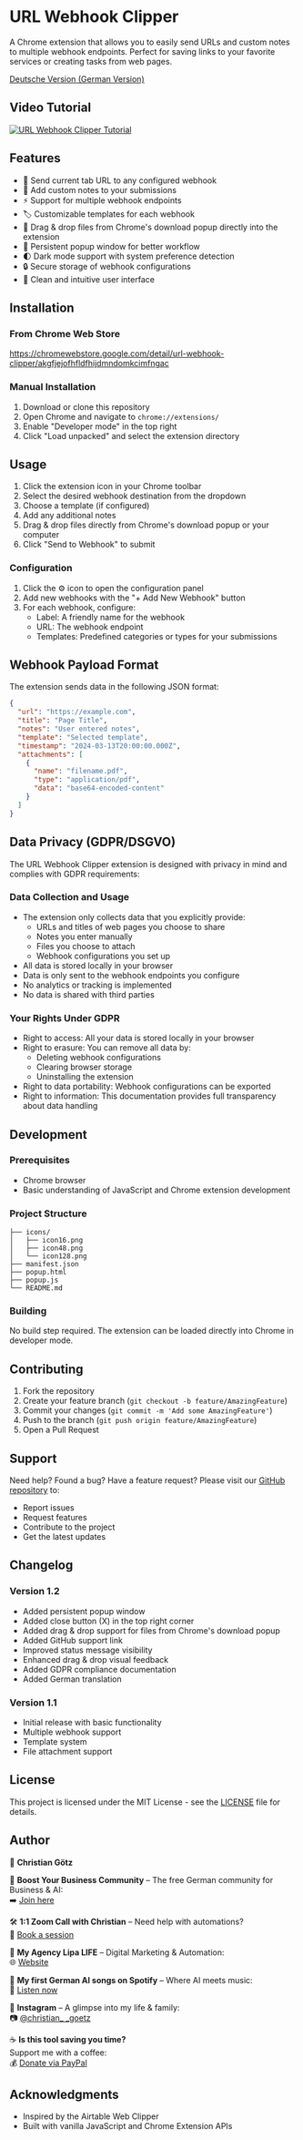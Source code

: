 # URL Webhook Clipper

A Chrome extension that allows you to easily send URLs and custom notes to multiple webhook endpoints. Perfect for saving links to your favorite services or creating tasks from web pages.

[Deutsche Version (German Version)](README.de.md)

## Video Tutorial
[![URL Webhook Clipper Tutorial](https://img.youtube.com/vi/Cwjrm6HHJ-s/0.jpg)](https://www.youtube.com/watch?v=Cwjrm6HHJ-s)

## Features

- 🔗 Send current tab URL to any configured webhook
- 📝 Add custom notes to your submissions
- ⚡ Support for multiple webhook endpoints
- 🏷️ Customizable templates for each webhook
- 📎 Drag & drop files from Chrome's download popup directly into the extension
- 🔄 Persistent popup window for better workflow
- 🌓 Dark mode support with system preference detection
- 🔒 Secure storage of webhook configurations
- 🎨 Clean and intuitive user interface

## Installation

### From Chrome Web Store
https://chromewebstore.google.com/detail/url-webhook-clipper/akgfjejofhfldfhijdmndomkcimfngac

### Manual Installation
1. Download or clone this repository
2. Open Chrome and navigate to `chrome://extensions/`
3. Enable "Developer mode" in the top right
4. Click "Load unpacked" and select the extension directory

## Usage

1. Click the extension icon in your Chrome toolbar
2. Select the desired webhook destination from the dropdown
3. Choose a template (if configured)
4. Add any additional notes
5. Drag & drop files directly from Chrome's download popup or your computer
6. Click "Send to Webhook" to submit

### Configuration

1. Click the ⚙️ icon to open the configuration panel
2. Add new webhooks with the "+ Add New Webhook" button
3. For each webhook, configure:
   - Label: A friendly name for the webhook
   - URL: The webhook endpoint
   - Templates: Predefined categories or types for your submissions

## Webhook Payload Format

The extension sends data in the following JSON format:

```json
{
  "url": "https://example.com",
  "title": "Page Title",
  "notes": "User entered notes",
  "template": "Selected template",
  "timestamp": "2024-03-13T20:00:00.000Z",
  "attachments": [
    {
      "name": "filename.pdf",
      "type": "application/pdf",
      "data": "base64-encoded-content"
    }
  ]
}
```

## Data Privacy (GDPR/DSGVO)

The URL Webhook Clipper extension is designed with privacy in mind and complies with GDPR requirements:

### Data Collection and Usage
- The extension only collects data that you explicitly provide:
  - URLs and titles of web pages you choose to share
  - Notes you enter manually
  - Files you choose to attach
  - Webhook configurations you set up
- All data is stored locally in your browser
- Data is only sent to the webhook endpoints you configure
- No analytics or tracking is implemented
- No data is shared with third parties

### Your Rights Under GDPR
- Right to access: All your data is stored locally in your browser
- Right to erasure: You can remove all data by:
  - Deleting webhook configurations
  - Clearing browser storage
  - Uninstalling the extension
- Right to data portability: Webhook configurations can be exported
- Right to information: This documentation provides full transparency about data handling

## Development

### Prerequisites
- Chrome browser
- Basic understanding of JavaScript and Chrome extension development

### Project Structure
```
├── icons/
│   ├── icon16.png
│   ├── icon48.png
│   └── icon128.png
├── manifest.json
├── popup.html
├── popup.js
└── README.md
```

### Building
No build step required. The extension can be loaded directly into Chrome in developer mode.

## Contributing

1. Fork the repository
2. Create your feature branch (`git checkout -b feature/AmazingFeature`)
3. Commit your changes (`git commit -m 'Add some AmazingFeature'`)
4. Push to the branch (`git push origin feature/AmazingFeature`)
5. Open a Pull Request

## Support

Need help? Found a bug? Have a feature request? Please visit our [GitHub repository](https://github.com/chris86tian/URL-Webhook-Clipper) to:
- Report issues
- Request features
- Contribute to the project
- Get the latest updates

## Changelog

### Version 1.2
- Added persistent popup window
- Added close button (X) in the top right corner
- Added drag & drop support for files from Chrome's download popup
- Added GitHub support link
- Improved status message visibility
- Enhanced drag & drop visual feedback
- Added GDPR compliance documentation
- Added German translation

### Version 1.1
- Initial release with basic functionality
- Multiple webhook support
- Template system
- File attachment support

## License

This project is licensed under the MIT License - see the [LICENSE](LICENSE) file for details.

## Author

👋 **Christian Götz**  

📢 **Boost Your Business Community** – The free German community for Business & AI:  
➡️ [Join here](https://www.skool.com/boostyourbusiness/about)  

🛠 **1:1 Zoom Call with Christian** – Need help with automations?  
📅 [Book a session](https://calendly.com/christiangoetz/60min)  

🚀 **My Agency Lipa LIFE** – Digital Marketing & Automation:  
🌐 [Website](https://lipalife.de)  

🎤 **My first German AI songs on Spotify** – Where AI meets music:  
🎵 [Listen now](https://open.spotify.com/intl-de/artist/4rUKEiC2c4Cr7vVc8F7JbZ)  

📸 **Instagram** – A glimpse into my life & family:  
📷 [@christian_ _goetz](https://www.instagram.com/christian__goetz/)  

☕ **Is this tool saving you time?**  
Support me with a coffee:  
💰 [Donate via PayPal](https://www.paypal.com/donate?business=chris86tian@gmail.com&currency_code=EUR)  

## Acknowledgments

- Inspired by the Airtable Web Clipper
- Built with vanilla JavaScript and Chrome Extension APIs
